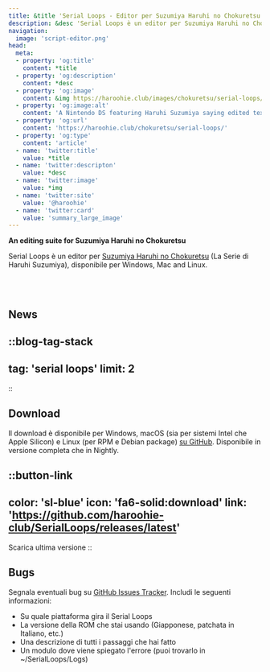 ```yaml
---
title: &title 'Serial Loops - Editor per Suzumiya Haruhi no Chokuretsu'
description: &desc 'Serial Loops è un editor per Suzumiya Haruhi no Chokuretsu (La Serie di Haruhi Suzumiya), per Windows, Mac and Linux.'
navigation:
  image: 'script-editor.png'
head:
  meta:
  - property: 'og:title'
    content: *title
  - property: 'og:description'
    content: *desc
  - property: 'og:image'
    content: &img https://haroohie.club/images/chokuretsu/serial-loops/script-editor.png
  - property: 'og:image:alt'
    content: 'A Nintendo DS featuring Haruhi Suzumiya saying edited text.'
  - property: 'og:url'
    content: 'https://haroohie.club/chokuretsu/serial-loops/'
  - property: 'og:type'
    content: 'article'
  - name: 'twitter:title'
    value: *title
  - name: 'twitter:descripton'
    value: *desc
  - name: 'twitter:image'
    value: *img
  - name: 'twitter:site'
    value: '@haroohie'
  - name: 'twitter:card'
    value: 'summary_large_image'
---
```

<b class="sl-header">An editing suite for Suzumiya Haruhi no Chokuretsu</b> 

Serial Loops è un editor per [Suzumiya Haruhi no Chokuretsu](/chokuretsu) (La Serie di Haruhi Suzumiya), disponibile per Windows, Mac and Linux.

<br />
<br />

## News
::blog-tag-stack
---
tag: 'serial loops'
limit: 2
---
::

## Download
Il download è disponibile per Windows, macOS (sia per sistemi Intel che Apple Silicon) e Linux (per RPM e Debian package) [su GitHub](https://github.com/haroohie-club/SerialLoops/releases). Disponibile in versione completa che in Nightly.


::button-link
---
color: 'sl-blue'
icon: 'fa6-solid:download'
link: 'https://github.com/haroohie-club/SerialLoops/releases/latest'
---
Scarica ultima versione
::


## Bugs
Segnala eventuali bug su [GitHub Issues Tracker](https://github.com/haroohie-club/SerialLoops). Includi le seguenti informazioni:
* Su quale piattaforma gira il Serial Loops
* La versione della ROM che stai usando (Giapponese, patchata in Italiano, etc.)
* Una descrizione di tutti i passaggi che hai fatto
* Un modulo dove viene spiegato l'errore (puoi trovarlo in ~/SerialLoops/Logs)